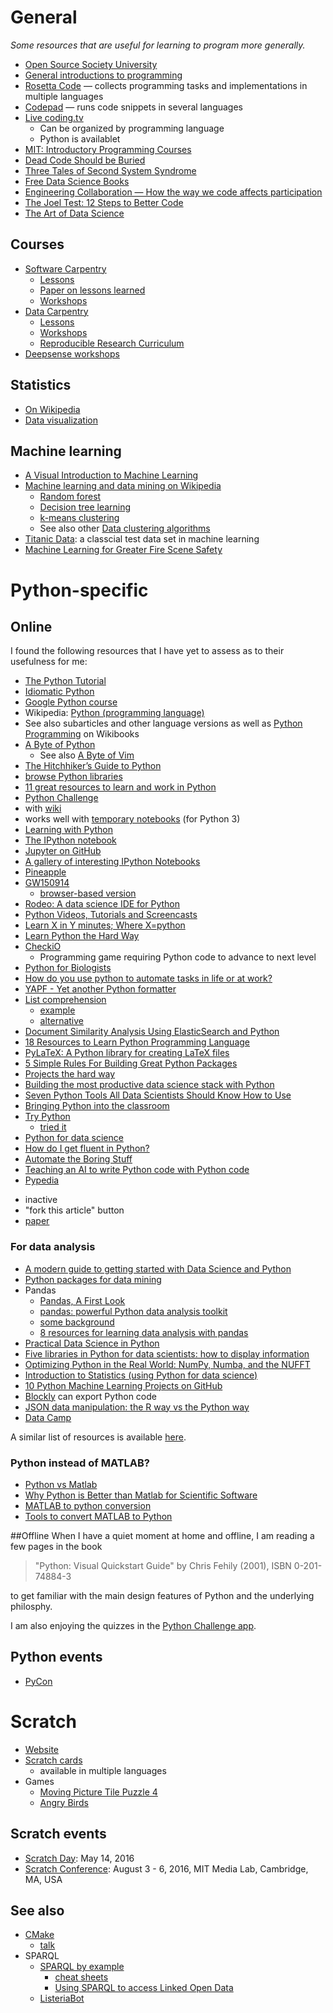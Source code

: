# General
*Some resources that are useful for learning to program more generally.*
* [Open Source Society University](https://github.com/open-source-society/computer-science)
* [General introductions to programming](http://www.leopixel.com/2015/02/10-best-ways-to-learn-programming-for.html)
* [Rosetta Code](http://rosettacode.org/wiki/Special:Browse?title=Special%3ABrowse&article=Python) &mdash; collects programming tasks and implementations in multiple languages
* [Codepad](http://codepad.org/?lang=Python) &mdash; runs code snippets in several languages
* [Live coding.tv](https://www.livecoding.tv/)
  * Can be organized by programming language
   * Python is availablet
* [MIT: Introductory Programming Courses](http://ocw.mit.edu/courses/intro-programming/)
* [Dead Code Should be Buried](http://spacy.io/blog/dead-code-should-be-buried/)
* [Three Tales of Second System Syndrome](http://blog.brentlaabs.com/2015/05/three-tales-of-second-system-syndrome.html)
* [Free Data Science Books](http://www.kdnuggets.com/2015/09/free-data-science-books.html)
* [Engineering Collaboration &mdash; How the way we code affects participation](http://billmills.github.io/blog/engineeringCollaboration/)
* [The Joel Test: 12 Steps to Better Code](http://www.joelonsoftware.com/articles/fog0000000043.html)
* [The Art of Data Science](https://leanpub.com/artofdatascience)

## Courses
* [Software Carpentry](http://software-carpentry.org/)
  * [Lessons](http://software-carpentry.org/lessons/)
  * [Paper on lessons learned](http://www.datacarpentry.org/workshops-upcoming/)
  * [Workshops](http://software-carpentry.org/workshops/) 
* [Data Carpentry](http://www.datacarpentry.org/)
  * [Lessons](http://www.datacarpentry.org/lessons/)
  * [Workshops](http://www.datacarpentry.org/workshops-upcoming/)
  * [Reproducible Research Curriculum](http://www.datacarpentry.org/blog/reproducible-research-curriculum/)
* [Deepsense workshops](http://workshops.deepsense.io/)

## Statistics
* [On Wikipedia](https://en.wikipedia.org/wiki/Template:Statistics)
* [Data visualization](https://en.wikipedia.org/wiki/Template:Data_Visualization)

## Machine learning
* [A Visual Introduction to Machine Learning](http://www.r2d3.us/visual-intro-to-machine-learning-part-1/)
* [Machine learning and data mining on Wikipedia](https://en.wikipedia.org/wiki/Template:Machine_learning_bar)
  * [Random forest](https://en.wikipedia.org/wiki/Random_forest)
  * [Decision tree learning](https://en.wikipedia.org/wiki/Decision_tree_learning)
  * [k-means clustering](https://en.wikipedia.org/wiki/K-means_clustering)
   * See also other [Data clustering algorithms](https://en.wikipedia.org/wiki/Category:Data_clustering_algorithms)
* [Titanic Data](http://biostat.mc.vanderbilt.edu/wiki/pub/Main/DataSets/titanic.html): a classcial test data set in machine learning
* [Machine Learning for Greater Fire Scene Safety](http://deepsense.io/machine-learning-greater-fire-scene-safety/)

# Python-specific
## Online
I found the following resources that I have yet to assess as to their usefulness for me:
*	[The Python Tutorial](https://docs.python.org/2/tutorial/)
*	[Idiomatic Python](http://python.net/~goodger/projects/pycon/2007/idiomatic/handout.html)
*	[Google Python course](https://developers.google.com/edu/python/introduction)
*	Wikipedia: [Python (programming language)](https://en.wikipedia.org/wiki/Python_%28programming_language%29)
 *	See also subarticles and other language versions as well as [Python Programming](https://en.wikibooks.org/wiki/Python_Programming) on Wikibooks 
* [A Byte of Python](http://www.swaroopch.com/notes/python/)
  * See also [A Byte of Vim](http://www.swaroopch.com/notes/vim/)   
*	[The Hitchhiker’s Guide to Python](http://docs.python-guide.org/en/latest/)
*	[browse Python libraries](https://pypi.python.org/pypi?%3Aaction=browse)
*	[11 great resources to learn and work in Python](http://thenextweb.com/dd/2015/11/26/11-great-resources-to-learn-and-work-in-python/)
*	[Python Challenge](http://www.pythonchallenge.com/)
  * with [wiki](http://wiki.pythonchallenge.com)
  * works well with [temporary notebooks](https://try.jupyter.org/) (for Python 3)
* [Learning with Python](http://openbookproject.net/thinkcs/python/english2e/index.html) 
*	[The IPython notebook](http://ipython.org/ipython-doc/2/notebook/index.html)
  *	[Jupyter on GitHub](https://github.com/blog/1995-github-jupyter-notebooks-3)
  *	[A gallery of interesting IPython Notebooks](https://github.com/ipython/ipython/wiki/A-gallery-of-interesting-IPython-Notebooks)
  *	[Pineapple](http://nwhitehead.github.io/pineapple/)
  *	[GW150914](https://losc.ligo.org/s/events/GW150914/GW150914_tutorial.html)
    *	[browser-based version](http://app.mybinder.org/2156932902/tree)
*	[Rodeo: A data science IDE for Python](http://blog.yhathq.com/posts/introducing-rodeo.html)
*	[Python Videos, Tutorials and Screencasts](http://showmedo.com/videotutorials/python)
* [Learn X in Y minutes; Where X=python](http://learnxinyminutes.com/docs/python/) 
* [Learn Python the Hard Way](http://learnpythonthehardway.org/book/)
* [CheckiO](http://www.checkio.org/)
  * Programming game requiring Python code to advance to next level
* [Python for Biologists](http://pythonforbiologists.com/index.php/five-things-i-hate-about-teaching-python/)
* [How do you use python to automate tasks in life or at work?](http://www.reddit.com/r/Python/comments/308ucq/how_do_you_use_python_to_automate_tasks_in_life/)
* [YAPF - Yet another Python formatter](https://github.com/google/yapf)
* [List comprehension](https://docs.python.org/2/tutorial/datastructures.html#list-comprehensions)
  * [example](http://stackoverflow.com/questions/17934785/remove-elements-in-one-list-present-in-another-list)
  * [alternative](http://stackoverflow.com/questions/9053260/removing-one-list-from-another)
* [Document Similarity Analysis Using ElasticSearch and Python](http://www.datasciencecentral.com/profiles/blogs/document-similarity-analysis-using-elasticsearch-and-python)
* [18 Resources to Learn Python Programming Language](http://codecondo.com/10-ways-to-learn-python/)
* [PyLaTeX: A Python library for creating LaTeX files](https://github.com/JelteF/PyLaTeX)
* [5 Simple Rules For Building Great Python Packages](http://axialcorps.com/2013/08/29/5-simple-rules-for-building-great-python-packages/)
* [Projects the hard way](http://projectsthehardway.com/)
* [Building the most productive data science stack with Python](https://lab.getbase.com/productive-data-science-python/)
* [Seven Python Tools All Data Scientists Should Know How to Use](http://www.galvanize.com/blog/2015/07/14/seven-python-tools-all-data-scientists-should-know-how-to-use/)
* [Bringing Python into the classroom](http://opensource.com/education/15/9/python-in-the-classroom)
* [Try Python](https://www.codeschool.com/courses/try-python)
  * [tried it](https://twitter.com/EvoMRI/status/693649344386433024)
* [Python for data science](http://www.statisticsviews.com/details/feature/8868901/A-Tutorial-on-Python.html)
* [How do I get fluent in Python?](http://stackoverflow.com/questions/1507041/how-do-i-get-fluent-in-python)
* [Automate the Boring Stuff](https://automatetheboringstuff.com/)
* [Teaching an AI to write Python code with Python code](http://www.benjamintd.com/blog/spynet/)
* [Pypedia](http://www.pypedia.com/)
 - inactive
 - "fork this article" button
 - [paper](https://doi.org/10.1186/s13029-015-0042-6)

### For data analysis
* [A modern guide to getting started with Data Science and Python](http://twiecki.github.io/blog/2014/11/18/python-for-data-science/)
* [Python packages for data mining](http://dataconomy.com/python-packages-for-data-mining/)
* Pandas
  * [Pandas, A First Look](http://tswicegood.github.io/python-data-science-intro/pandas.html)
  * [pandas: powerful Python data analysis
toolkit](http://pandas.pydata.org/pandas-docs/dev/pandas.pdf)
   * [some background](http://www.dataplumbing.com/blog/pandas-powerful-python-data-analysis-toolkit)
   * [8 resources for learning data analysis with pandas](http://www.dataschool.io/best-python-pandas-resources/)
* [Practical Data Science in Python](http://radimrehurek.com/data_science_python/)
* [Five libraries in Python for data scientists: how to display information](http://bbvaopen4u.com/en/actualidad/five-libraries-python-data-scientists-how-display-information)
* [Optimizing Python in the Real World: NumPy, Numba, and the NUFFT](https://jakevdp.github.io/blog/2015/02/24/optimizing-python-with-numpy-and-numba/)
* [Introduction to Statistics (using Python for data science)](http://work.thaslwanter.at/Stats/html/)
* [10 Python Machine Learning Projects on GitHub](http://www.datasciencecentral.com/profiles/blogs/10-python-machine-learning-projects-on-github)
* [Blockly](https://developers.google.com/blockly/) can export Python code
* [JSON data manipulation: the R way vs the Python way](http://datascience-enthusiast.com/R/json_R_python_1.html)
* [Data Camp](https://www.datacamp.com/courses/intro-to-python-for-data-science)

A similar list of resources is available [here](http://chrisvoncsefalvay.com/resources/).

### Python instead of MATLAB?
* [Python vs Matlab](http://www.pyzo.org/python_vs_matlab.html)
* [Why Python is Better than Matlab for Scientific Software](https://metarabbit.wordpress.com/2013/10/18/why-python-is-better-than-matlab-for-scientific-software/)
* [MATLAB to python conversion](http://ifcuriousthenlearn.com/blog/2015/05/05/matlab-to-python-conversion/)
* [Tools to convert MATLAB to Python](http://stackoverflow.com/questions/9845292/a-tool-to-convert-matlab-code-to-python)

##Offline
When I have a quiet moment at home and offline, I am reading a few pages in the book 
> "Python: Visual Quickstart Guide" by Chris Fehily (2001), ISBN 0-201-74884-3

to get familiar with the main design features of Python and the underlying philosphy.

I am also enjoying the quizzes in the [Python Challenge app](https://play.google.com/store/apps/details?id=sg.apps.garden.pythonchallenge).

## Python events
* [PyCon](https://us.pycon.org/2016/)

# Scratch
* [Website](https://scratch.mit.edu/)
* [Scratch cards](https://scratch.mit.edu/help/cards/)
  * available in multiple languages 
* Games
  * [Moving Picture Tile Puzzle 4](https://scratch.mit.edu/projects/72774248/?fromexplore=true#player) 
  * [Angry Birds](https://scratch.mit.edu/projects/2294898/)

## Scratch events
* [Scratch Day](http://day.scratch.mit.edu/): May 14, 2016
* [Scratch Conference](https://scratch.mit.edu/conference/): August 3 - 6, 2016, MIT Media Lab, Cambridge, MA, USA

## See also
* [CMake](https://cmake.org/)
  * [talk](https://www.youtube.com/watch?v=TqjtN8NGtl4)
* SPARQL
  * [SPARQL by example](http://www.cambridgesemantics.com/semantic-university/sparql-by-example)
    *  [cheat sheets](http://www.slideshare.net/LeeFeigenbaum/sparql-cheat-sheet)
    *  [Using SPARQL to access Linked Open Data](http://programminghistorian.org/lessons/graph-databases-and-SPARQL)
  * [ListeriaBot](https://www.wikidata.org/w/index.php?title=User:Daniel_Mietchen/Wikidata_lists/Species_of_Otus&diff=next&oldid=292702797)

